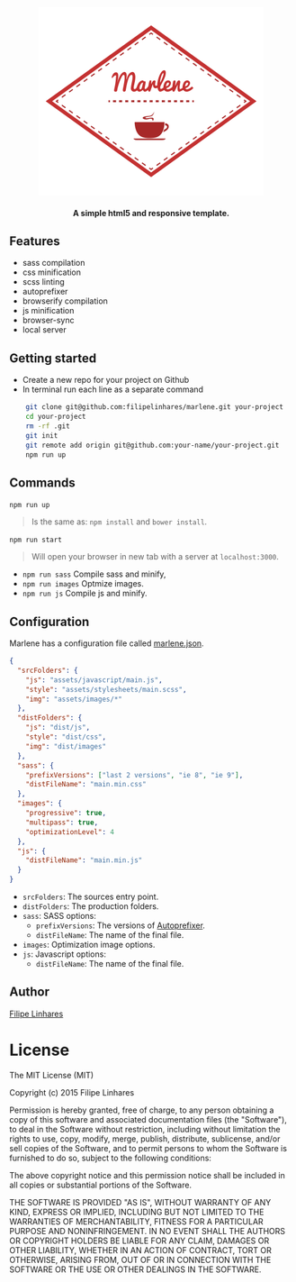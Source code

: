 <p align="center">
	<img src="https://raw.githubusercontent.com/filipelinhares/marlene/master/assets/images/logo.png" alt="Marlene">
	<h4 align="center">A simple html5 and responsive template.</h4>
</p>

## Features
- sass compilation
- css minification
- scss linting
- autoprefixer
- browserify compilation
- js minification
- browser-sync
- local server

## Getting started
* Create a new repo for your project on Github
* In terminal run each line as a separate command
```bash
    git clone git@github.com:filipelinhares/marlene.git your-project
    cd your-project
    rm -rf .git
    git init
    git remote add origin git@github.com:your-name/your-project.git
    npm run up
```

## Commands

`npm run up`
> Is the same as: `npm install` and `bower install`.

`npm run start`
> Will open your browser in new tab with a server at `localhost:3000`.

- `npm run sass` Compile sass and minify,
- `npm run images` Optmize images.
- `npm run js` Compile js and minify.

## Configuration
Marlene has a configuration file called [marlene.json](marlene.json).

```json
{
  "srcFolders": {
    "js": "assets/javascript/main.js",
    "style": "assets/stylesheets/main.scss",
    "img": "assets/images/*"
  },
  "distFolders": {
    "js": "dist/js",
    "style": "dist/css",
    "img": "dist/images"
  },
  "sass": {
    "prefixVersions": ["last 2 versions", "ie 8", "ie 9"],
    "distFileName": "main.min.css"
  },
  "images": {
    "progressive": true,
    "multipass": true,
    "optimizationLevel": 4
  },
  "js": {
    "distFileName": "main.min.js"
  }
}
```

- `srcFolders`: The sources entry point.
- `distFolders`: The production folders.
- `sass`: SASS options:
	- `prefixVersions`: The versions of [Autoprefixer](https://github.com/postcss/autoprefixer).
	- `distFileName`: The name of the final file.
- `images`: Optimization image options.
- `js`: Javascript options:
	- `distFileName`: The name of the final file.

## Author
[Filipe Linhares](http://filipelinhares.com)

# License

The MIT License (MIT)

Copyright (c) 2015 Filipe Linhares

Permission is hereby granted, free of charge, to any person obtaining a copy
of this software and associated documentation files (the "Software"), to deal
in the Software without restriction, including without limitation the rights
to use, copy, modify, merge, publish, distribute, sublicense, and/or sell
copies of the Software, and to permit persons to whom the Software is
furnished to do so, subject to the following conditions:

The above copyright notice and this permission notice shall be included in
all copies or substantial portions of the Software.

THE SOFTWARE IS PROVIDED "AS IS", WITHOUT WARRANTY OF ANY KIND, EXPRESS OR
IMPLIED, INCLUDING BUT NOT LIMITED TO THE WARRANTIES OF MERCHANTABILITY,
FITNESS FOR A PARTICULAR PURPOSE AND NONINFRINGEMENT. IN NO EVENT SHALL THE
AUTHORS OR COPYRIGHT HOLDERS BE LIABLE FOR ANY CLAIM, DAMAGES OR OTHER
LIABILITY, WHETHER IN AN ACTION OF CONTRACT, TORT OR OTHERWISE, ARISING FROM,
OUT OF OR IN CONNECTION WITH THE SOFTWARE OR THE USE OR OTHER DEALINGS IN
THE SOFTWARE.

